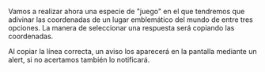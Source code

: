 Vamos a realizar ahora una especie de "juego" en el que tendremos que adivinar las coordenadas de un lugar emblemático del mundo de entre tres opciones. La manera de seleccionar una respuesta será copiando las coordenadas.


Al copiar la línea correcta, un aviso los aparecerá en la pantalla mediante un alert, si no acertamos también lo notificará.
